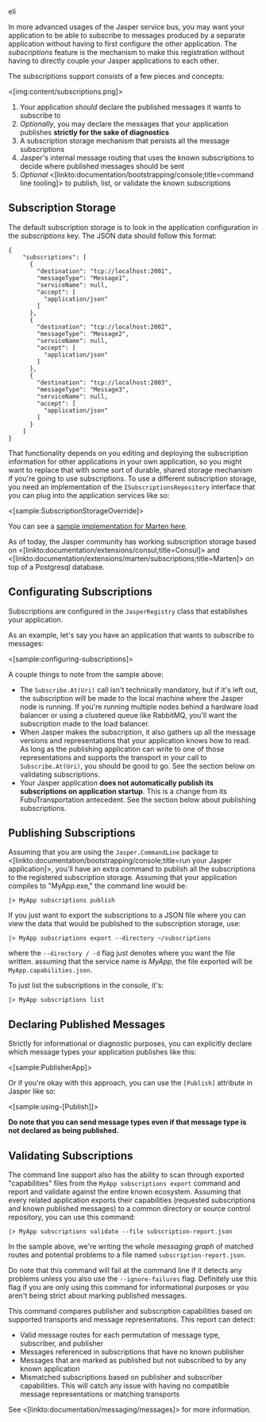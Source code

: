 eli<!--Title:Dynamic Subscriptions-->
<!--Url:subscriptions-->

In more advanced usages of the Jasper service bus, you may want your application to be able to
subscribe to messages produced by a separate application without having to first configure
the other application. The _subscriptions_ feature is the mechanism to make this registration without having
to directly couple your Jasper applications to each other. 

The subscriptions support consists of a few pieces and concepts:

<[img:content/subscriptions.png]>

1. Your application *should* declare the published messages it wants to subscribe to
1. *Optionally*, you may declare the messages that your application publishes **strictly for the sake of diagnostics**
1. A subscription storage mechanism that persists all the message subscriptions
1. Jasper's internal message routing that uses the known subscriptions to decide where published messages should be sent 
1. *Optional* <[linkto:documentation/bootstrapping/console;title=command line tooling]> to publish, list, or validate the known subscriptions


## Subscription Storage

The default subscription storage is to look in the application configuration in the *subscriptions* key. The JSON data should follow this
format:

```
{
    "subscriptions": [
      {
        "destination": "tcp://localhost:2001",
        "messageType": "Message1",
        "serviceName": null,
        "accept": [
          "application/json"
        ]
      },
      {
        "destination": "tcp://localhost:2002",
        "messageType": "Message2",
        "serviceName": null,
        "accept": [
          "application/json"
        ]
      },
      {
        "destination": "tcp://localhost:2003",
        "messageType": "Message3",
        "serviceName": null,
        "accept": [
          "application/json"
        ]
      }
    ]
}
```


That functionality depends on you editing and deploying the subscription information for other applications in your own application, so you might want to replace that with some sort of
durable, shared storage mechanism if you're going to use subscriptions. To use a different subscription storage, you need an implementation
of the `ISubscriptionsRepository` interface that you can plug into the application services like so:

<[sample:SubscriptionStorageOverride]>

You can see a [sample implementation for Marten here](https://github.com/JasperFx/jasper/blob/master/src/Jasper.Marten/Subscriptions/MartenSubscriptionRepository.cs).

As of today, the Jasper community has working subscription storage based on <[linkto:documentation/extensions/consul;title=Consul]> and
<[linkto:documentation/extensions/marten/subscriptions;title=Marten]> on top of a Postgresql database. 


## Configurating Subscriptions

Subscriptions are configured in the `JasperRegistry` class that establishes your application. 

As an example, let's say you have an application that wants to subscribe to messages:

<[sample:configuring-subscriptions]>

A couple things to note from the sample above:

* The `Subscribe.At(Uri)` call isn't technically mandatory, but if it's left out, the subscription will be made
  to the local machine where the Jasper node is running. If you're running multiple nodes behind a hardware load
  balancer or using a clustered queue like RabbitMQ, you'll want the subscription made to the load balancer.
* When Jasper makes the subscription, it also gathers up all the message versions and representations that your application
  knows how to read. As long as the publishing application can write to one of those representations and supports the transport
  in your call to `Subscribe.At(Uri)`, you should be good to go. See the section below on validating subscriptions.
* Your Jasper application **does not automatically publish its subscriptions on application startup**. This is a change from its
  FubuTransportation antecedent. See the section below about publishing subscriptions.


## Publishing Subscriptions

Assuming that you are using the `Jasper.CommandLine` package to <[linkto:documentation/bootstrapping/console;title=run your Jasper application]>, 
you'll have an extra command to publish all the subscriptions to the registered subscription storage. Assuming that 
your application compiles to "MyApp.exe," the command line would be:

```
|> MyApp subscriptions publish
```

If you just want to export the subscriptions to a JSON file where you can view the data that would be published to the
subscription storage, use:

```
|> MyApp subscriptions export --directory ~/subscriptions
```

where the `--directory / -d` flag just denotes where you want the file written. assuming that the 
service name is *MyApp*, the file exported will be `MyApp.capabilities.json`.

To just list the subscriptions in the console, it's:

```
|> MyApp subscriptions list
```


## Declaring Published Messages

Strictly for informational or diagnostic purposes, you can explicitly declare which message types your application
publishes like this:

<[sample:PublisherApp]>

Or if you're okay with this approach, you can use the `[Publish]` attribute in Jasper like so:

<[sample:using-[Publish]]>

**Do note that you can send message types even if that message type is not declared as being published.**

## Validating Subscriptions

The command line support also has the ability to scan through exported "capabilities" files from the `MyApp subscriptions export` command
and report and validate against the entire known ecosystem. Assuming that every related application exports their capabilities (requested subscriptions and known published messages) to a common directory or source control repository, you can use this command:

```
|> MyApp subscriptions validate --file subscription-report.json
```

In the sample above, we're writing the whole *messaging graph* of matched routes and potential problems to a file named
`subscription-report.json`.

Do note that this command will fail at the command line if it detects any problems unless you also use the `--ignore-failures` flag. Definitely use this flag if you are only using this command for informational purposes or you aren't being strict about
marking published messages.

This command compares publisher and subscription capabilities based on supported transports and message representations. This report can detect:

* Valid message routes for each permutation of message type, subscriber, and publisher 
* Messages referenced in subscriptions that have no known publisher
* Messages that are marked as published but not subscribed to by any known application
* Mismatched subscriptions based on publisher and subscriber capabilities. This will catch any issue with
  having no compatible message representations or matching transports


See <[linkto:documentation/messaging/messages]> for more information.
